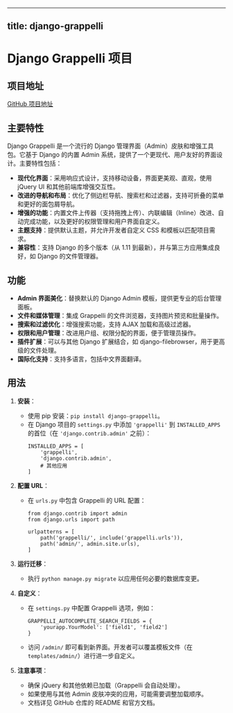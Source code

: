 
---
title: django-grappelli
---

# Django Grappelli 项目

## 项目地址
[GitHub 项目地址](https://github.com/sehmaschine/django-grappelli)

## 主要特性
Django Grappelli 是一个流行的 Django 管理界面（Admin）皮肤和增强工具包。它基于 Django 的内置 Admin 系统，提供了一个更现代、用户友好的界面设计。主要特性包括：
- **现代化界面**：采用响应式设计，支持移动设备，界面更美观、直观，使用 jQuery UI 和其他前端库增强交互性。
- **改进的导航和布局**：优化了侧边栏导航、搜索栏和过滤器，支持可折叠的菜单和更好的面包屑导航。
- **增强的功能**：内置文件上传器（支持拖拽上传）、内联编辑（Inline）改进、自动完成功能，以及更好的权限管理和用户界面自定义。
- **主题支持**：提供默认主题，并允许开发者自定义 CSS 和模板以匹配项目需求。
- **兼容性**：支持 Django 的多个版本（从 1.11 到最新），并与第三方应用集成良好，如 Django 的文件管理器。

## 功能
- **Admin 界面美化**：替换默认的 Django Admin 模板，提供更专业的后台管理面板。
- **文件和媒体管理**：集成 Grappelli 的文件浏览器，支持图片预览和批量操作。
- **搜索和过滤优化**：增强搜索功能，支持 AJAX 加载和高级过滤器。
- **权限和用户管理**：改进用户组、权限分配的界面，便于管理员操作。
- **插件扩展**：可以与其他 Django 扩展结合，如 django-filebrowser，用于更高级的文件处理。
- **国际化支持**：支持多语言，包括中文界面翻译。

## 用法
1. **安装**：
   - 使用 pip 安装：`pip install django-grappelli`。
   - 在 Django 项目的 `settings.py` 中添加 `'grappelli'` 到 `INSTALLED_APPS` 的首位（在 `'django.contrib.admin'` 之前）：
     ```
     INSTALLED_APPS = [
         'grappelli',
         'django.contrib.admin',
         # 其他应用
     ]
     ```

2. **配置 URL**：
   - 在 `urls.py` 中包含 Grappelli 的 URL 配置：
     ```
     from django.contrib import admin
     from django.urls import path

     urlpatterns = [
         path('grappelli/', include('grappelli.urls')),
         path('admin/', admin.site.urls),
     ]
     ```

3. **运行迁移**：
   - 执行 `python manage.py migrate` 以应用任何必要的数据库变更。

4. **自定义**：
   - 在 `settings.py` 中配置 Grappelli 选项，例如：
     ```
     GRAPPELLI_AUTOCOMPLETE_SEARCH_FIELDS = {
         'yourapp.YourModel': ['field1', 'field2']
     }
     ```
   - 访问 `/admin/` 即可看到新界面。开发者可以覆盖模板文件（在 `templates/admin/`）进行进一步自定义。

5. **注意事项**：
   - 确保 jQuery 和其他依赖已加载（Grappelli 会自动处理）。
   - 如果使用与其他 Admin 皮肤冲突的应用，可能需要调整加载顺序。
   - 文档详见 GitHub 仓库的 README 和官方文档。